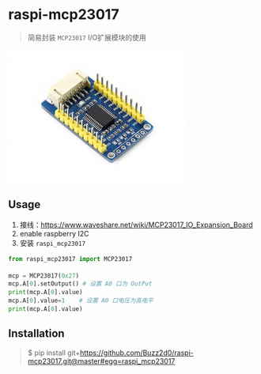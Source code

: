 # raspi-mcp23017
> 简易封装 `MCP23017` I/O扩展模块的使用

![](docs/mcp-23017.jpg)

## Usage
1. 接线：https://www.waveshare.net/wiki/MCP23017_IO_Expansion_Board
2. enable raspberry I2C
3. 安装 `raspi_mcp23017`

```Python
from raspi_mcp23017 import MCP23017

mcp = MCP23017(0x27)
mcp.A[0].setOutput() # 设置 A0 口为 OutPut
print(mcp.A[0].value)
mcp.A[0].value=1    # 设置 A0 口电压为高电平
print(mcp.A[0].value)
```


## Installation
> $ pip install git+https://github.com/Buzz2d0/raspi-mcp23017.git@master#egg=raspi_mcp23017